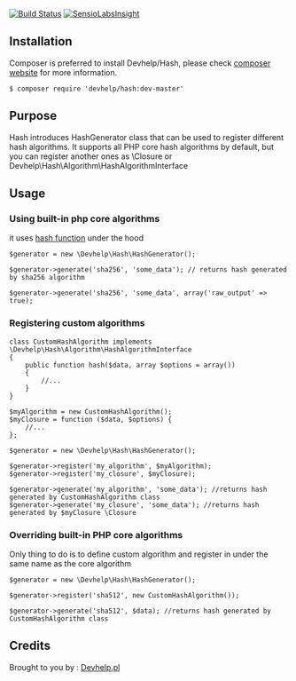 [![Build Status](https://travis-ci.org/devhelp/hash.png)](https://travis-ci.org/devhelp/hash) [![SensioLabsInsight](https://insight.sensiolabs.com/projects/hashhere/mini.png)](https://insight.sensiolabs.com/projects/hashhere)

## Installation

Composer is preferred to install Devhelp/Hash, please check [composer website](http://getcomposer.org) for more information.

```
$ composer require 'devhelp/hash:dev-master'
```

## Purpose

Hash introduces HashGenerator class that can be used to register different hash algorithms. It supports all PHP core
hash algorithms by default, but you can register another ones as \Closure or Devhelp\Hash\Algorithm\HashAlgorithmInterface

## Usage

### Using built-in php core algorithms

it uses [hash function](http://www.php.net/manual/en/function.hash.php) under the hood

```
$generator = new \Devhelp\Hash\HashGenerator();

$generator->generate('sha256', 'some_data'); // returns hash generated by sha256 algorithm

$generator->generate('sha256', 'some_data', array('raw_output' => true);

```

### Registering custom algorithms

```
class CustomHashAlgorithm implements \Devhelp\Hash\Algorithm\HashAlgorithmInterface
{
    public function hash($data, array $options = array())
    {
        //...
    }
}

$myAlgorithm = new CustomHashAlgorithm();
$myClosure = function ($data, $options) {
    //...
};

$generator = new \Devhelp\Hash\HashGenerator();

$generator->register('my_algorithm', $myAlgorithm);
$generator->register('my_closure', $myClosure);

$generator->generate('my_algorithm', 'some_data'); //returns hash generated by CustomHashAlgorithm class
$generator->generate('my_closure', 'some_data'); //returns hash generated by $myClosure \Closure
```

### Overriding built-in PHP core algorithms

Only thing to do is to define custom algorithm and register in under the same name as the core algorithm

```
$generator = new \Devhelp\Hash\HashGenerator();

$generator->register('sha512', new CustomHashAlgorithm());

$generator->generate('sha512', $data); //returns hash generated by CustomHashAlgorithm class
```

## Credits

Brought to you by : [Devhelp.pl](http://devhelp.pl)